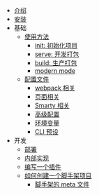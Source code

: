 -   [介绍](./README.md)
-   [安装](./install.md)
-   基础
    -   [使用方法](./usage.md)
        -   [init: 初始化项目](./create-project.md)
        -   [serve: 开发打包](./serve.md)
        -   [build: 生产打包](./build.md)
        -   [modern mode](./modern-mode.md)
    -   [配置文件](./config.md)
        -   [webpack 相关](./pages.md)
        -   [页面相关](./pages.md)
        -   [Smarty 相关](./pages.md)
        -   [高级配置](./advanced.md)
        -   [环境变量](./env.md)
        -   [CLI 预设](./presets.md)
-   开发
    -   [部署](./deployment.md)
    -   [内部实现](./architecture.md)
    -   [编写一个插件](./plugin-dev.md)
    -   [如何创建一个脚手架项目](./create-scaffold.md)
        -   [脚手架的 meta 文件](./create-scaffold.md)
